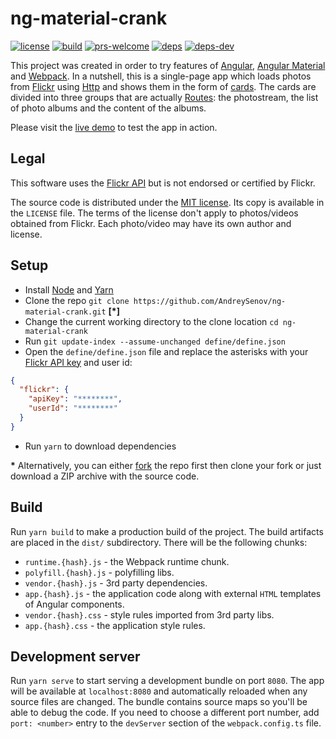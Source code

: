 [license]: https://img.shields.io/badge/license-MIT-blue.svg
[license-url]: https://github.com/AndreySenov/ng-material-crank/blob/master/LICENSE

[build]: https://travis-ci.org/AndreySenov/ng-material-crank.svg?branch=master
[build-url]: https://travis-ci.org/AndreySenov/ng-material-crank

[prs-welcome]: https://img.shields.io/badge/PRs-welcome-brightgreen.svg
[prs-welcome-url]: https://github.com/AndreySenov/ng-material-crank/pulls

[deps]: https://david-dm.org/AndreySenov/ng-material-crank/status.svg
[deps-url]: https://david-dm.org/AndreySenov/ng-material-crank

[deps-dev]: https://david-dm.org/AndreySenov/ng-material-crank/dev-status.svg
[deps-dev-url]: https://david-dm.org/AndreySenov/ng-material-crank?type=dev

# ng-material-crank
[![license][license]][license-url]
[![build][build]][build-url]
[![prs-welcome][prs-welcome]][prs-welcome-url]
[![deps][deps]][deps-url]
[![deps-dev][deps-dev]][deps-dev-url]

This project was created in order to try features of [Angular](https://angular.io), [Angular Material](https://material.angular.io) and [Webpack](https://webpack.js.org/). In a nutshell, this is a single-page app which loads photos from [Flickr](https://www.flickr.com/) using [Http](https://angular.io/docs/ts/latest/api/http/index/Http-class.html) and shows them in the form of [cards](https://material.angular.io/components/component/card). The cards are divided into three groups that are actually [Routes](https://angular.io/docs/ts/latest/api/router/index/Routes-type-alias.html): the photostream, the list of photo albums and the content of the albums.

Please visit the [live demo](https://ng-material-crank.firebaseapp.com) to test the app in action.

## Legal
This software uses the [Flickr API](https://www.flickr.com/services/api/) but is not endorsed or certified by Flickr.

The source code is distributed under the [MIT license](https://opensource.org/licenses/MIT). Its copy is available in the `LICENSE` file. The terms of the license don't apply to photos/videos obtained from Flickr. Each photo/video may have its own author and license.

## Setup

* Install [Node](https://nodejs.org) and [Yarn](https://yarnpkg.com)
* Clone the repo `git clone https://github.com/AndreySenov/ng-material-crank.git` **[\*]**
* Change the current working directory to the clone location `cd ng-material-crank`
* Run `git update-index --assume-unchanged define/define.json`
* Open the `define/define.json` file and replace the asterisks with your [Flickr API key](https://www.flickr.com/services/api/misc.api_keys.html) and user id:

```json
{
  "flickr": {
    "apiKey": "********",
    "userId": "********"
  }
}
```
* Run `yarn` to download dependencies

**\*** Alternatively, you can either [fork](https://help.github.com/articles/fork-a-repo) the repo first then clone your fork or just download a ZIP archive with the source code.

## Build

Run `yarn build` to make a production build of the project. The build artifacts are placed in the `dist/` subdirectory. There will be the following chunks:

* `runtime.{hash}.js` - the Webpack runtime chunk.
* `polyfill.{hash}.js` - polyfilling libs.
* `vendor.{hash}.js` - 3rd party dependencies.
* `app.{hash}.js` - the application code along with external `HTML` templates of Angular components.
* `vendor.{hash}.css` - style rules imported from 3rd party libs.
* `app.{hash}.css` - the application style rules.

## Development server

Run `yarn serve` to start serving a development bundle on port `8080`. The app will be available at `localhost:8080` and automatically reloaded when any source files are changed. The bundle contains source maps so you'll be able to debug the code. If you need to choose a different port number, add `port: <number>` entry to the `devServer` section of the `webpack.config.ts` file.
